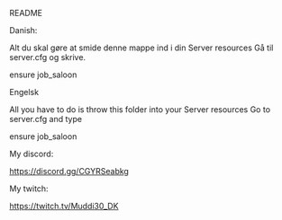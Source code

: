 README

Danish:

Alt du skal gøre at smide denne mappe ind i din Server resources Gå til server.cfg og skrive.

ensure job_saloon

Engelsk

All you have to do is throw this folder into your Server resources Go to server.cfg and type

ensure job_saloon

My discord:

https://discord.gg/CGYRSeabkg

My twitch:

https://twitch.tv/Muddi30_DK
